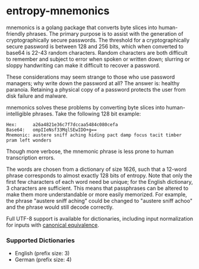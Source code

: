 # entropy-mnemonics

mnemonics is a golang package that converts byte slices into human-friendly
phrases. The primary purpose is to assist with the generation of
cryptographically secure passwords. The threshold for a cryptographically
secure password is between 128 and 256 bits, which when converted to base64 is
22-43 random characters. Random characters are both difficult to remember and
subject to error when spoken or written down; slurring or sloppy handwriting
can make it difficult to recover a password.

These considerations may seem strange to those who use password managers; why
write down the password at all? The answer is: healthy paranoia. Retaining a
physical copy of a password protects the user from disk failure and malware.

mnemonics solves these problems by converting byte slices into human-intelligible
phrases. Take the following 128 bit example:

```
Hex:      a26a4821e36c7f7dccaa5484c080cefa
Base64:   ompIIeNsf33MqlSEwIDO+g==
Mnemonic: austere sniff aching hiding pact damp focus tacit timber pram left wonders
```

Though more verbose, the mnemonic phrase is less prone to human transcription errors.

The words are chosen from a dictionary of size 1626, such that a 12-word phrase
corresponds to almost exactly 128 bits of entropy. Note that only the first few
characters of each word need be unique; for the English dictionary, 3 characters
are sufficient. This means that passphrases can be altered to make them more
understandable or more easily memorized. For example, the phrase "austere sniff aching"
could be changed to "austere sniff achoo" and the phrase would still decode correctly.

Full UTF-8 support is available for dictionaries, including input normalization
for inputs with [canonical equivalence](https://en.wikipedia.org/wiki/Unicode_equivalence).

### Supported Dictionaries ###

+ English (prefix size: 3)
+ German (prefix size: 4)
